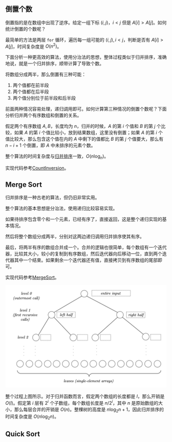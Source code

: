 ## 倒置个数
倒置指的是在数组中出现了逆序。给定一组下标 $(i,j)$，$i<j$ 但是 $A[i]>A[j]$。如何统计倒置的个数呢？

最简单的方法是两层 `for` 循环，遍历每一组可能的 $(i,j),i<j$，判断是否有 $A[i]>A[j]$，时间复杂度是 $O(n^2)$。

下面分析一种更高效的算法，使用分治法的思想，整体过程类似于归并排序，准确地说，就是一个归并排序，顺带计算了导致个数。

将数组分成两半，那么倒置有三种可能：

1. 两个值都在前半段
2. 两个值都在后半段
3. 两个值分别位于前半段和后半段

前面两种情况容易处理，递归调用即可。如何计算第三种情况的倒置个数呢？下面分析归并两个有序数组和倒置的关系。

假定两个有序数组 $A,B$，长度均为 $n$，归并的时候，$A$ 的第 $i$ 个值和 $B$ 的第 $j$ 个比较，如果 $A$ 的第 $i$ 个值比较小，放到结果数组，这里没有倒置；如果 $A$ 的第 $i$ 个值比较大，那么包含这个值在内的 $A$ 中剩下的值都比 $B$ 的第 $j$ 个值要大，那么有 $n-i+1$ 个倒置，即 $A$ 中未排序的元素个数。

整个算法的时间复杂度与[归并排序](./Sort.md#merge-sort)一致，$O(n\log_n)$。

实现代码参考[CountInversion](https://github.com/shenlei149/algorithms-data-structures/blob/1473ef87683d9330cc552627b75e8f39dad93e91/src/sort/InternalSort.h#L80)。

## Merge Sort
归并排序是一种古老的算法，但仍旧非常实用。

整个算法的基本思想是分治法，使用递归比较容易实现。

如果待排序包含零个和一个元素，已经有序了，直接返回，这是整个递归实现的基本情况。

然后将整个数组分成两半，分别对这两边递归调用归并排序使其有序。

最后，将两半有序的数组合并成一个。合并的逻辑也很简单，每个数组有一个迭代器，比较其大小，较小的复制到有序数组，然后迭代器向后移动一位，直到两个迭代器其中一个结束。如果剩余一个迭代器还有值，直接拷贝到有序数组的尾部即可。

实现代码参考[MergeSort](https://github.com/shenlei149/algorithms-data-structures/blob/633d6d96bec0e81baee4b72460340ac03046669d/src/sort/InternalSort.h#L112)。

![](./Figures/MergeJoin.jpg)

整个过程上图所示。对于归并函数而言，假定两个数组的长度都是 $l$，那么开销是 $O(l)$。假定第 $i$ 层有 $2^i$ 个子数组，每个数组长度是 $n/2^i$，其中 $n$ 是原始数组的大小，那么每层合并的开销是 $O(n)$。整棵树的高度是 $n\log_2 n+1$，因此归并排序的时间复杂度是 $O(n\log_2 n)$。

## Quick Sort

